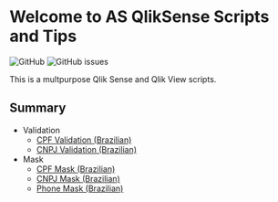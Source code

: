 # Welcome to AS QlikSense Scripts and Tips
![GitHub](https://img.shields.io/github/license/andressousa/as-qliksense-scripts) ![GitHub issues](https://img.shields.io/github/issues/andressousa/as-qliksense-scripts)

This is a multpurpose Qlik Sense and Qlik View scripts.

## Summary
- Validation
  - [CPF Validation (Brazilian)](https://github.com/andressousa/as-qliksense-scripts/blob/main/scripts/valida_cpf.qvs)
  - [CNPJ Validation (Brazilian)](https://github.com/andressousa/as-qliksense-scripts/blob/main/scripts/valida_cnpj.qvs)
- Mask
  - [CPF Mask (Brazilian)](https://github.com/andressousa/as-qliksense-scripts/blob/main/scripts/mascara_cpf.qvs)
  - [CNPJ Mask (Brazilian)](https://github.com/andressousa/as-qliksense-scripts/blob/main/scripts/mascara_cnpj.qvs)
  - [Phone Mask (Brazilian)](https://github.com/andressousa/as-qliksense-scripts/blob/main/scripts/mascara_telefone.qvs)
